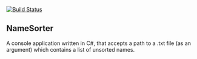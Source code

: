 [![Build Status](https://travis-ci.org/rbritton1988/name-sorter.svg?branch=master)](https://travis-ci.org/rbritton1988/name-sorter)

**NameSorter** 
--

A console application written in C#, that accepts a path to a .txt file (as an argument) which contains a list of unsorted names.
